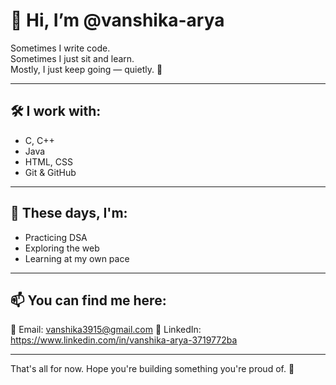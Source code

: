 # 👋 Hi, I’m @vanshika-arya

Sometimes I write code.  
Sometimes I just sit and learn.  
Mostly, I just keep going — quietly. 🤍

---

## 🛠 I work with:
- C, C++
- Java
- HTML, CSS
- Git & GitHub

---

## 🌱 These days, I'm:
- Practicing DSA
- Exploring the web
- Learning at my own pace

---

## 📫 You can find me here:
📧 Email: vanshika3915@gmail.com 
🔗 LinkedIn: https://www.linkedin.com/in/vanshika-arya-3719772ba

---

That's all for now. Hope you're building something you're proud of. 🌸
